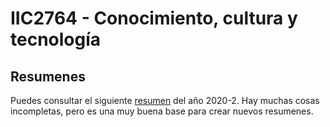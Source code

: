 # IIC2764 - Conocimiento, cultura y tecnología

## Resumenes

Puedes consultar el siguiente [resumen](https://diegocostar.notion.site/Conocimiento-cultura-y-tecnolog-a-8e4e33acc95c46aaaab12ea1f8af7b0b) del año 2020-2. Hay muchas cosas incompletas, pero es una muy buena base para crear nuevos resumenes.
